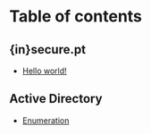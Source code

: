 # Table of contents

## {in}secure.pt

* [Hello world!](README.md)

## Active Directory

* [Enumeration](./Active%20Directory/enumeration.md)


